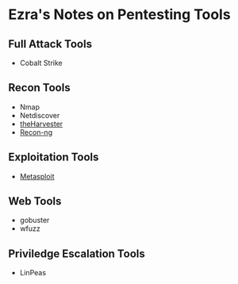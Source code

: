 # Ezra's Notes on Pentesting Tools
## Full Attack Tools
* Cobalt Strike
## Recon Tools
* Nmap
* Netdiscover
* [theHarvester](./theHarvester.md)
* [Recon-ng](./recon-ng.md)
## Exploitation Tools
* [Metasploit](./metasploit.md)
## Web Tools
* gobuster
* wfuzz
## Priviledge Escalation Tools
* LinPeas
